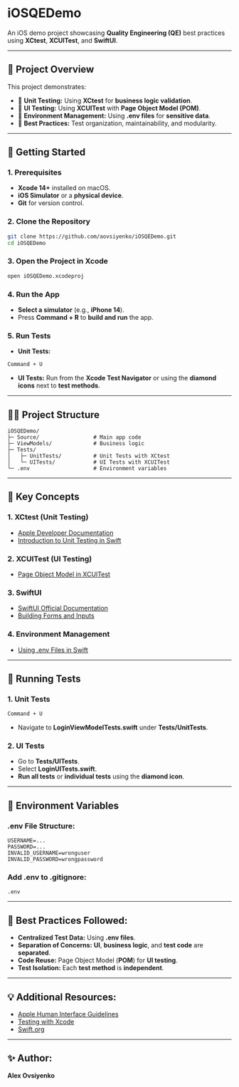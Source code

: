 # iOSQEDemo

An iOS demo project showcasing **Quality Engineering (QE)** best practices using **XCtest**, **XCUITest**, and **SwiftUI**.

---

## 📱 **Project Overview**
This project demonstrates:
- 🧪 **Unit Testing:** Using **XCtest** for **business logic validation**.
- 🎯 **UI Testing:** Using **XCUITest** with **Page Object Model (POM)**.
- 🔐 **Environment Management:** Using **.env files** for **sensitive data**.
- 🚦 **Best Practices:** Test organization, maintainability, and modularity.

---

## 🚀 **Getting Started**

### **1. Prerequisites**
- **Xcode 14+** installed on macOS.
- **iOS Simulator** or a **physical device**.
- **Git** for version control.

### **2. Clone the Repository**
```bash
git clone https://github.com/aovsiyenko/iOSQEDemo.git
cd iOSQEDemo
```

### **3. Open the Project in Xcode**
```bash
open iOSQEDemo.xcodeproj
```

### **4. Run the App**
- **Select a simulator** (e.g., **iPhone 14**).
- Press **Command + R** to **build and run** the app.

### **5. Run Tests**
- **Unit Tests:**
```bash
Command + U
```
- **UI Tests:** Run from the **Xcode Test Navigator** or using the **diamond icons** next to **test methods**.

---

## 🧑‍💻 **Project Structure**
```
iOSQEDemo/
├─ Source/                 # Main app code
├─ ViewModels/             # Business logic
├─ Tests/
│   ├─ UnitTests/          # Unit Tests with XCtest
│   └─ UITests/            # UI Tests with XCUITest
└─ .env                    # Environment variables
```

---

## 🧠 **Key Concepts**

### **1. XCtest (Unit Testing)**
- [Apple Developer Documentation](https://developer.apple.com/documentation/xctest)
- [Introduction to Unit Testing in Swift](https://developer.apple.com/documentation/xctest/defining_test_cases_and_test_methods)

### **2. XCUITest (UI Testing)**
- [Page Object Model in XCUITest](https://www.hackingwithswift.com/articles/148/xcode-ui-testing-cheat-sheet)

### **3. SwiftUI**
- [SwiftUI Official Documentation](https://developer.apple.com/documentation/swiftui)
- [Building Forms and Inputs](https://developer.apple.com/tutorials/swiftui/creating-and-combining-views)

### **4. Environment Management**
- [Using .env Files in Swift](https://medium.com/@ganeshspatil/how-to-use-env-file-in-ios-project-413feb7c2e7b)

---

## 🧪 **Running Tests**

### **1. Unit Tests**
```bash
Command + U
```
- Navigate to **LoginViewModelTests.swift** under **Tests/UnitTests**.

### **2. UI Tests**
- Go to **Tests/UITests**.
- Select **LoginUITests.swift**.
- **Run all tests** or **individual tests** using the **diamond icon**.

---

## 🌳 **Environment Variables**
### **.env File Structure:**
```env
USERNAME=...
PASSWORD=...
INVALID_USERNAME=wronguser
INVALID_PASSWORD=wrongpassword
```

### **Add .env to .gitignore:**
```plaintext
.env
```

---

## 🚦 **Best Practices Followed:**
- **Centralized Test Data:** Using **.env files**.
- **Separation of Concerns:** **UI**, **business logic**, and **test code** are **separated**.
- **Code Reuse:** Page Object Model (**POM**) for **UI testing**.
- **Test Isolation:** Each **test method** is **independent**.

---

## 💡 **Additional Resources:**
- [Apple Human Interface Guidelines](https://developer.apple.com/design/human-interface-guidelines/)
- [Testing with Xcode](https://developer.apple.com/documentation/xcode/testing-your-apps-in-xcode)
- [Swift.org](https://swift.org/)

---


## ✨ **Author:**
**Alex Ovsiyenko**

